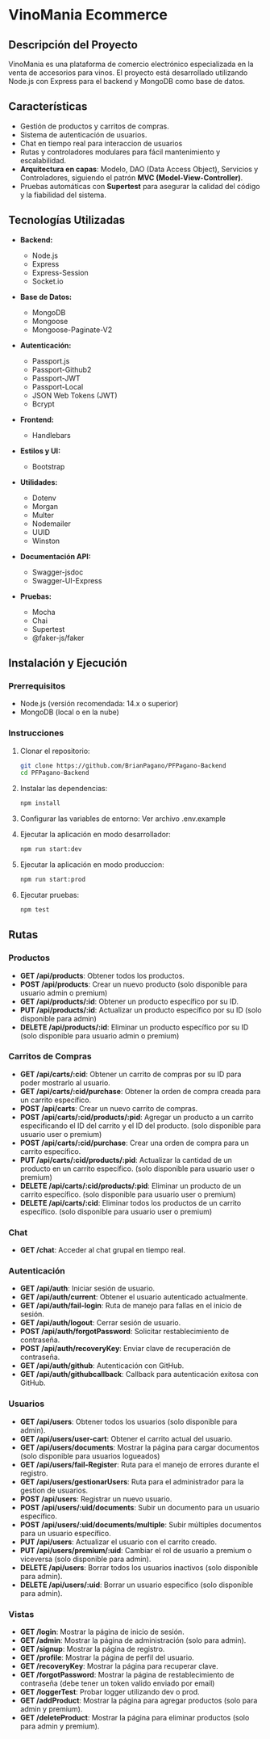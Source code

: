# VinoMania Ecommerce

## Descripción del Proyecto

VinoMania es una plataforma de comercio electrónico especializada en la venta de accesorios para vinos. El proyecto está desarrollado utilizando Node.js con Express para el backend y MongoDB como base de datos.

## Características

- Gestión de productos y carritos de compras.
- Sistema de autenticación de usuarios.
- Chat en tiempo real para interaccion de usuarios
- Rutas y controladores modulares para fácil mantenimiento y escalabilidad.
-  **Arquitectura en capas**: Modelo, DAO (Data Access Object), Servicios y Controladores, siguiendo el patrón **MVC (Model-View-Controller)**.
- Pruebas automáticas con **Supertest** para asegurar la calidad del código y la fiabilidad del sistema.

## Tecnologías Utilizadas

- **Backend:**
  - Node.js
  - Express
  - Express-Session
  - Socket.io
      
- **Base de Datos:**
  - MongoDB
  - Mongoose
  - Mongoose-Paginate-V2
    
- **Autenticación:**
  - Passport.js
  - Passport-Github2
  - Passport-JWT
  - Passport-Local
  - JSON Web Tokens (JWT)
  - Bcrypt
     
- **Frontend:**
  - Handlebars
    
- **Estilos y UI:**
  - Bootstrap
    
- **Utilidades:**
  - Dotenv
  - Morgan
  - Multer
  - Nodemailer
  - UUID
  - Winston
    
- **Documentación API:**
  - Swagger-jsdoc
  - Swagger-UI-Express
    
- **Pruebas:**
  - Mocha
  - Chai
  - Supertest
  - @faker-js/faker


## Instalación y Ejecución

### Prerrequisitos

- Node.js (versión recomendada: 14.x o superior)
- MongoDB (local o en la nube)

### Instrucciones

1. Clonar el repositorio:

   ```bash
   git clone https://github.com/BrianPagano/PFPagano-Backend
   cd PFPagano-Backend

2. Instalar las dependencias:

   ```bash
   npm install

3. Configurar las variables de entorno:
      Ver archivo .env.example
   
4. Ejecutar la aplicación en modo desarrollador:

   ```bash
   npm run start:dev

5. Ejecutar la aplicación en modo produccion:

   ```bash
   npm run start:prod
   
6. Ejecutar pruebas:

   ```bash
   npm test

## Rutas

### Productos

- **GET /api/products**: Obtener todos los productos.
- **POST /api/products**: Crear un nuevo producto (solo disponible para usuario admin o premium)
- **GET /api/products/:id**: Obtener un producto específico por su ID.
- **PUT /api/products/:id**: Actualizar un producto específico por su ID (solo disponible para admin)
- **DELETE /api/products/:id**: Eliminar un producto específico por su ID (solo disponible para usuario admin o premium)

### Carritos de Compras

- **GET /api/carts/:cid**: Obtener un carrito de compras por su ID para poder mostrarlo al usuario.
- **GET /api/carts/:cid/purchase**: Obtener la orden de compra creada para un carrito específico.
- **POST /api/carts**: Crear un nuevo carrito de compras.
- **POST /api/carts/:cid/products/:pid**: Agregar un producto a un carrito especificando el ID del carrito y el ID del producto. (solo disponible para usuario user o premium)
- **POST /api/carts/:cid/purchase**: Crear una orden de compra para un carrito específico.
- **PUT /api/carts/:cid/products/:pid**: Actualizar la cantidad de un producto en un carrito específico. (solo disponible para usuario user o premium)
- **DELETE /api/carts/:cid/products/:pid**: Eliminar un producto de un carrito específico. (solo disponible para usuario user o premium)
- **DELETE /api/carts/:cid**: Eliminar todos los productos de un carrito específico. (solo disponible para usuario user o premium)

### Chat

- **GET /chat**: Acceder al chat grupal en tiempo real.

### Autenticación

- **GET /api/auth**: Iniciar sesión de usuario.
- **GET /api/auth/current**: Obtener el usuario autenticado actualmente.
- **GET /api/auth/fail-login**: Ruta de manejo para fallas en el inicio de sesión.
- **GET /api/auth/logout**: Cerrar sesión de usuario.
- **POST /api/auth/forgotPassword**: Solicitar restablecimiento de contraseña.
- **POST /api/auth/recoveryKey**: Enviar clave de recuperación de contraseña.
- **GET /api/auth/github**: Autenticación con GitHub.
- **GET /api/auth/githubcallback**: Callback para autenticación exitosa con GitHub.

### Usuarios

- **GET /api/users**: Obtener todos los usuarios (solo disponible para admin).
- **GET /api/users/user-cart**: Obtener el carrito actual del usuario.
- **GET /api/users/documents**: Mostrar la página para cargar documentos (solo disponible para usuarios logueados)
- **GET /api/users/fail-Register**: Ruta para el manejo de errores durante el registro.
- **GET /api/users/gestionarUsers**: Ruta para el administrador para la gestion de usuarios.
- **POST /api/users**: Registrar un nuevo usuario.
- **POST /api/users/:uid/documents**: Subir un documento para un usuario específico.
- **POST /api/users/:uid/documents/multiple**: Subir múltiples documentos para un usuario específico.
- **PUT /api/users**: Actualizar el usuario con el carrito creado.
- **PUT /api/users/premium/:uid**: Cambiar el rol de usuario a premium o viceversa (solo disponible para admin).
- **DELETE /api/users**: Borrar todos los usuarios inactivos (solo disponible para admin).
- **DELETE /api/users/:uid**: Borrar un usuario especifico (solo disponible para admin).

### Vistas

- **GET /login**: Mostrar la página de inicio de sesión.
- **GET /admin**: Mostrar la página de administración (solo para admin).
- **GET /signup**: Mostrar la página de registro.
- **GET /profile**: Mostrar la página de perfil del usuario.
- **GET /recoveryKey**: Mostrar la página para recuperar clave.
- **GET /forgotPassword**: Mostrar la página de restablecimiento de contraseña (debe tener un token valido enviado por email)
- **GET /loggerTest**: Probar logger utilizando dev o prod.
- **GET /addProduct**: Mostrar la página para agregar productos (solo para admin y premium).
- **GET /deleteProduct**: Mostrar la página para eliminar productos (solo para admin y premium).




